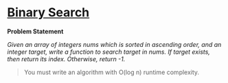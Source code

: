 # [Binary Search]()

**Problem Statement**

_Given an array of integers nums which is sorted in ascending order, and an integer target, write a function to search target in nums. If target exists, then return its index. Otherwise, return -1._

> You must write an algorithm with O(log n) runtime complexity.
